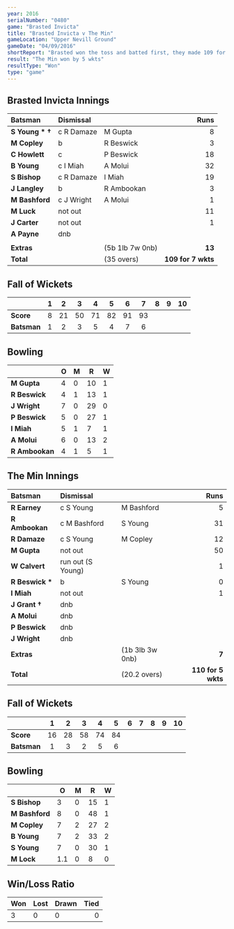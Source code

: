 ```yaml
---
year: 2016
serialNumber: "0480" 
game: "Brasted Invicta"
title: "Brasted Invicta v The Min"
gameLocation: "Upper Nevill Ground"
gameDate: "04/09/2016"
shortReport: "Brasted won the toss and batted first, they made 109 for 7 in their 35 overs. The Min replied with 110 for 5 wkts"
result: "The Min won by 5 wkts"
resultType: "Won"
type: "game"
---
```


## Brasted Invicta Innings

| Batsman | Dismissal | | Runs |
|:---|:---|---|---:|
| **S Young &#42; &#8224;** | c R Damaze | M Gupta | 8 | 
| **M Copley** | b | R Beswick | 3 | 
| **C Howlett** | c | P Beswick | 18 | 
| **B Young** | c I Miah | A Molui | 32 | 
| **S Bishop** | c R Damaze | I Miah | 19 | 
| **J Langley** | b | R Ambookan | 3 | 
| **M Bashford** | c J Wright | A Molui | 1 | 
| **M Luck** | not out |  | 11 | 
| **J Carter** | not out |   | 1 | 
| **A Payne** | dnb |  |  |
|  |  |  |  |
| **Extras** | | (5b 1lb 7w 0nb) | **13** | 
| **Total** | | (35 overs) | **109 for 7 wkts** | 

## Fall of Wickets

| | 1 | 2 | 3 | 4 | 5 | 6 | 7 | 8 | 9 | 10 |
|---|:---:|:---:|:---:|:---:|:---:|:---:|:---:|:---:|:---:|:---:|
| **Score** | 8 | 21 | 50 | 71 | 82 | 91 | 93 |  |  |  |
| **Batsman** | 1 | 2 | 3 | 5 | 4 | 7 | 6 |  |  |  |

## Bowling

| | O | M | R | W |
|---|---|---|---|---|
| **M Gupta** | 4 | 0 | 10 | 1 | 
| **R Beswick** | 4 | 1 | 13 | 1 | 
| **J Wright** | 7 | 0 | 29 | 0 | 
| **P Beswick** | 5 | 0 | 27 | 1 |
| **I Miah** | 5 | 1 | 7 | 1 | 
| **A Molui** | 6 | 0 | 13 | 2 |
| **R Ambookan** | 4 | 1 | 5 | 1 | 

## The Min Innings

| Batsman | Dismissal | | Runs |
|:---|:---|---|---:|
| **R Earney** | c S Young | M Bashford | 5 | 
| **R Ambookan** | c M Bashford | S Young | 31 | 
| **R Damaze** | c S Young | M Copley | 12 | 
| **M Gupta** | not out |   | 50 | 
| **W Calvert** | run out (S Young) |  | 1 | 
| **R Beswick &#42;** | b | S Young | 0 | 
| **I Miah** | not out |   | 1 | 
| **J Grant &#8224;** | dnb |  |  | 
| **A Molui** | dnb |  |  |
| **P Beswick** | dnb |  |  | 
| **J Wright** | dnb |  |  | 
| **Extras** | | (1b 3lb 3w 0nb) | **7** | 
| **Total** | | (20.2 overs) | **110 for 5 wkts** | 

## Fall of Wickets

| | 1 | 2 | 3 | 4 | 5 | 6 | 7 | 8 | 9 | 10 |
|---|:---:|:---:|:---:|:---:|:---:|:---:|:---:|:---:|:---:|:---:|
| **Score** | 16 | 28 | 58 | 74 | 84 |  |  |  |  |  | 
| **Batsman** | 1 | 3 | 2 | 5 | 6 |  |  |  |  |  | 

## Bowling

| | O | M | R | W |
|---|---|---|---|---|
| **S Bishop** | 3 | 0 | 15 | 1 | 
| **M Bashford** | 8 | 0 | 48 | 1 | 
| **M Copley** | 7 | 2 | 27 | 2 | 
| **B Young** | 7 | 2 | 33 | 2 | 
| **S Young** | 7 | 0 | 30 | 1 |
| **M Lock** | 1.1 | 0 | 8 | 0 |

## Win/Loss Ratio

| Won | Lost | Drawn | Tied |
|:---|:---|:---|---:|
| 3 | 0 | 0 | 0 |